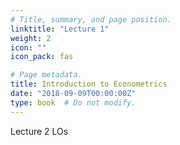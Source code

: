 ```yaml
---
# Title, summary, and page position.
linktitle: "Lecture 1"
weight: 2
icon: ""
icon_pack: fas

# Page metadata.
title: Introduction to Econometrics
date: "2018-09-09T00:00:00Z"
type: book  # Do not modify.
---
```



Lecture 2
LOs